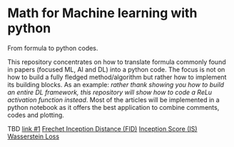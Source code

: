 # Math for Machine learning with python
From formula to python codes.

This repository concentrates on how to translate formula commonly found in papers (focused ML, AI and DL) into a python code. The focus is not on how to build a fully fledged method/algorithm but rather how to implement its building blocks. As an example: *rather thank showing you how to build an entire DL framework, this repository will show how to code a ReLu activation function instead*. Most of the articles will be implemented in a python notebook as it offers the best application to combine comments, codes and plotting.


TBD 
[link #1](https://machinelearningmastery.com/implement-machine-learning-algorithm-performance-metrics-scratch-python/)
[Frechet Inception Distance (FID)](https://machinelearningmastery.com/how-to-implement-the-frechet-inception-distance-fid-from-scratch/)
[Inception Score (IS)](https://machinelearningmastery.com/how-to-implement-the-inception-score-from-scratch-for-evaluating-generated-images/)
[Wasserstein Loss](https://machinelearningmastery.com/how-to-implement-wasserstein-loss-for-generative-adversarial-networks/)
